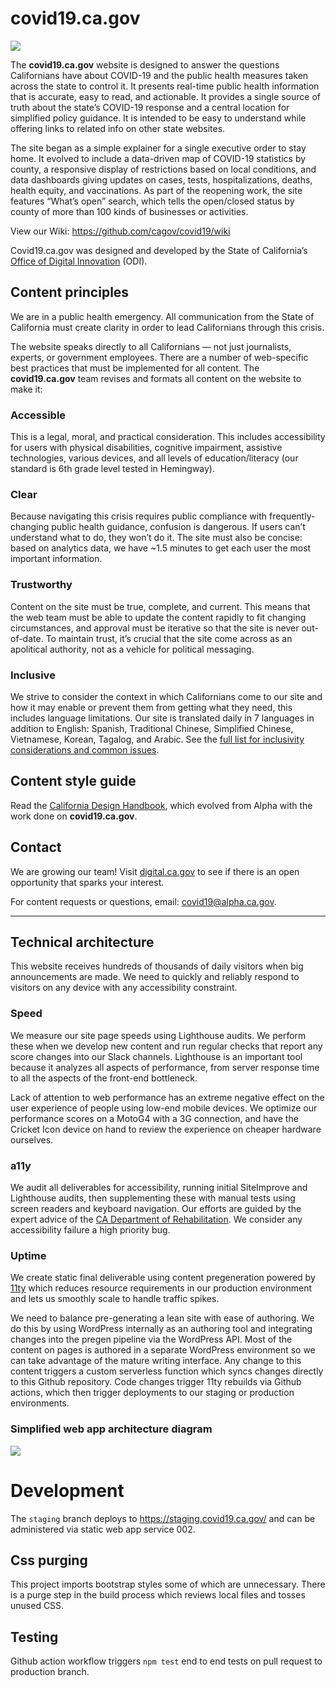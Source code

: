 # covid19.ca.gov

<img src="https://calenterprise.vsrm.visualstudio.com/_apis/public/Release/badge/520e8f21-6c5d-44c8-b523-979e428a7123/1/4">

The <b>covid19.ca.gov</b> website is designed to answer the questions Californians have about COVID-19 and the public health measures taken across the state to control it. It presents real-time public health information that is accurate, easy to read, and actionable. It provides a single source of truth about the state’s COVID-19 response and a central location for simplified policy guidance. It is intended to be easy to understand while offering links to related info on other state websites. 

The site began as a simple explainer for a single executive order to stay home. It evolved to include a data-driven map of COVID-19 statistics by county, a responsive display of restrictions based on local conditions, and data dashboards giving updates on cases, tests, hospitalizations, deaths, health equity, and vaccinations. As part of the reopening work, the site features “What’s open” search, which tells the open/closed status by county of more than 100 kinds of businesses or activities.

View our Wiki: https://github.com/cagov/covid19/wiki

Covid19.ca.gov was designed and developed by the State of California’s <a href="https://digital.ca.gov/">Office of Digital Innovation</a> (ODI).

## Content principles 
We are in a public health emergency. All communication from the State of California must create clarity in order to lead Californians through this crisis.

The website speaks directly to all Californians — not just journalists, experts, or government employees. There are a number of web-specific best practices that must be implemented for all content. The <b>covid19.ca.gov</b> team revises and formats all content on the website to make it:

### Accessible
This is a legal, moral, and practical consideration. This includes accessibility for users with physical disabilities, cognitive impairment, assistive technologies, various devices, and all levels of education/literacy (our standard is 6th grade level tested in Hemingway).

### Clear 
Because navigating this crisis requires public compliance with frequently-changing public health guidance, confusion is dangerous. If users can’t understand what to do, they won’t do it. The site must also be concise: based on analytics data, we have ~1.5 minutes to get each user the most important information.

### Trustworthy 
Content on the site must be true, complete, and current. This means that the web team must be able to update the content rapidly to fit changing circumstances, and approval must be iterative so that the site is never out-of-date. To maintain trust, it’s crucial that the site come across as an apolitical authority, not as a vehicle for political messaging.

### Inclusive
We strive to consider the context in which Californians come to our site and how it may enable or prevent them from getting what they need, this includes language limitations. Our site is translated daily in 7 languages in addition to English: Spanish, Traditional Chinese, Simplified Chinese, Vietnamese, Korean, Tagalog, and Arabic. See the <a href="https://docs.google.com/document/d/10Nz7sFJBlcOXNPhaw6ujjSFvv99xvid3kwBp58Up9Eo/edit#">full list for inclusivity considerations and common issues</a>.

## Content style guide 
Read the <a href="https://handbook.digital.ca.gov/">California Design Handbook</a>, which evolved from Alpha with the work done on <b>covid19.ca.gov</b>.

## Contact
We are growing our team! Visit <a href="http://digital.ca.gov">digital.ca.gov</a> to see if there is an open opportunity that sparks your interest.

For content requests or questions, email: <a href="mailto:covid19@alpha.ca.gov">covid19@alpha.ca.gov</a>. 

***

## Technical architecture

This website receives hundreds of thousands of daily visitors when big announcements are made. We need to quickly and reliably respond to visitors on any device with any accessibility constraint.

### Speed

We measure our site page speeds using Lighthouse audits. We perform these when we develop new content and run regular checks that report any score changes into our Slack channels. Lighthouse is an important tool because it analyzes all aspects of performance, from server response time to all the aspects of the front-end bottleneck. 

Lack of attention to web performance has an extreme negative effect on the user experience of people using low-end mobile devices. We optimize our performance scores on a MotoG4 with a 3G connection, and have the Cricket Icon device on hand to review the experience on cheaper hardware ourselves.

### a11y

We audit all deliverables for accessibility, running initial SiteImprove and Lighthouse audits, then supplementing these with manual tests using screen readers and keyboard navigation. Our efforts are guided by the expert advice of the <a href="https://www.dor.ca.gov/">CA Department of Rehabilitation</a>. We consider any accessibility failure a high priority bug.

### Uptime

We create static final deliverable using content pregeneration powered by <a href="https://www.11ty.dev/">11ty</a> which reduces resource requirements in our production environment and lets us smoothly scale to handle traffic spikes.

We need to balance pre-generating a lean site with ease of authoring. We do this by using WordPress internally as an authoring tool and integrating changes into the pregen pipeline via the WordPress API. Most of the content on pages is authored in a separate WordPress environment so we can take advantage of the mature writing interface. Any change to this content triggers a custom serverless function which syncs changes directly to this Github repository. Code changes trigger 11ty rebuilds via Github actions, which then trigger deployments to our staging or production environments.

### Simplified web app architecture diagram

<img src="src/img/webAppReferenceArchitecture.png">

# Development	

The ```staging``` branch deploys to <a href="https://staging.covid19.ca.gov/">https://staging.covid19.ca.gov/</a> and can be administered via <a hrev="https://portal.azure.com/#@digitalca.onmicrosoft.com/resource/subscriptions/9bdb8e29-156f-4fc9-a1fe-1bb6a915a4f0/resourceGroups/RG-GO-COVID19-D-001/providers/Microsoft.Web/staticSites/SWA-GO-COVID-D-002/environments">static web app service 002</a>.

## Css purging

This project imports bootstrap styles some of which are unnecessary. There is a purge step in the build process which reviews local files and tosses unused CSS.
## Testing

Github action workflow triggers ```npm test``` end to end tests on pull request to production branch.
